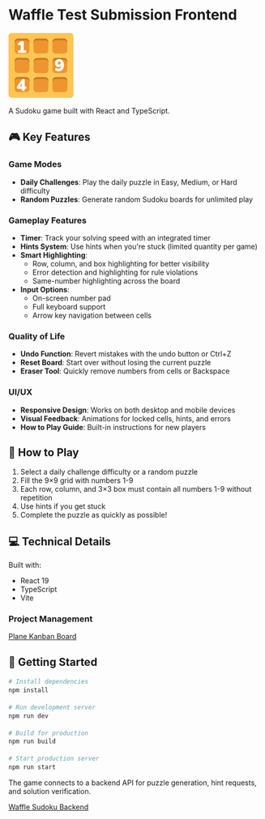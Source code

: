 # Waffle Test Submission Frontend

![Waffle Sudoku Logo](/public/waffle.png)

A Sudoku game built with React and TypeScript.

## 🎮 Key Features

### Game Modes

- **Daily Challenges**: Play the daily puzzle in Easy, Medium, or Hard difficulty
- **Random Puzzles**: Generate random Sudoku boards for unlimited play

### Gameplay Features

- **Timer**: Track your solving speed with an integrated timer
- **Hints System**: Use hints when you're stuck (limited quantity per game)
- **Smart Highlighting**:
  - Row, column, and box highlighting for better visibility
  - Error detection and highlighting for rule violations
  - Same-number highlighting across the board
- **Input Options**:
  - On-screen number pad
  - Full keyboard support
  - Arrow key navigation between cells

### Quality of Life

- **Undo Function**: Revert mistakes with the undo button or Ctrl+Z
- **Reset Board**: Start over without losing the current puzzle
- **Eraser Tool**: Quickly remove numbers from cells or Backspace

### UI/UX

- **Responsive Design**: Works on both desktop and mobile devices
- **Visual Feedback**: Animations for locked cells, hints, and errors
- **How to Play Guide**: Built-in instructions for new players

## 🎲 How to Play

1. Select a daily challenge difficulty or a random puzzle
2. Fill the 9×9 grid with numbers 1-9
3. Each row, column, and 3×3 box must contain all numbers 1-9 without repetition
4. Use hints if you get stuck
5. Complete the puzzle as quickly as possible!

## 💻 Technical Details

Built with:

- React 19
- TypeScript
- Vite

### Project Management

[Plane Kanban Board](https://plane.philipwhite.dev/spaces/issues/cf8346bdf96f4e1c87b1951c9fec2706)

## 🚀 Getting Started

```bash
# Install dependencies
npm install

# Run development server
npm run dev

# Build for production
npm run build

# Start production server
npm run start
```

The game connects to a backend API for puzzle generation, hint requests, and solution verification.

[Waffle Sudoku Backend](https://github.com/Null-Cat/Waffle-Test-BE/)
